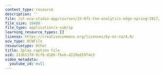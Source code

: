 ```yaml
---
content_type: resource
description: ''
file: /ol-ocw-studio-app/courses/15-071-the-analytics-edge-spring-2017/213b137d9cf0d186fbebd229e819f4e3_ykiTs5MipJU.srt
file_size: 10400
file_type: application/x-subrip
learning_resource_types: []
license: https://creativecommons.org/licenses/by-nc-sa/4.0/
ocw_type: OCWFile
resourcetype: Other
title: 3play caption file
uid: 213b137d-9cf0-d186-fbeb-d229e819f4e3
video_metadata:
  youtube_id: null
---
```

